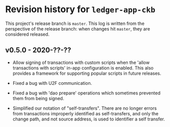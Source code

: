 # Revision history for `ledger-app-ckb`

This project's release branch is `master`.
This log is written from the perspective of the release branch: when changes hit `master`, they are considered released.

## v0.5.0 - 2020-??-??

* Allow signing of transactions with custom scripts when the 'allow transactions with scripts' in-app configuration is enabled.
  This also provides a framework for supporting popular scripts in future releases.

* Fixed a bug with U2F communication.

* Fixed a bug with 'dao prepare' operations which sometimes prevented them from being signed.

* Simplified our notation of "self-transfers".
  There are no longer errors from transactions improperly identified as self-transfers, and only the change path, and not source address, is used to identifier a self transfer.
